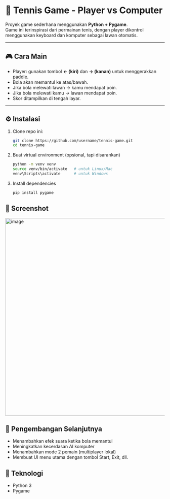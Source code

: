 # 🎾 Tennis Game - Player vs Computer
Proyek game sederhana menggunakan **Python + Pygame**.  
Game ini terinspirasi dari permainan tenis, dengan player dikontrol menggunakan keyboard dan komputer sebagai lawan otomatis.

---

## 🎮 Cara Main
- Player: gunakan tombol **← (kiri)** dan **→ (kanan)** untuk menggerakkan paddle.
- Bola akan memantul ke atas/bawah.  
- Jika bola melewati lawan → kamu mendapat poin.  
- Jika bola melewati kamu → lawan mendapat poin.  
- Skor ditampilkan di tengah layar.

---

## ⚙️ Instalasi
1. Clone repo ini:
   ```bash
   git clone https://github.com/username/tennis-game.git
   cd tennis-game

2. Buat virtual environment (opsional, tapi disarankan)
   ```bash
   python -m venv venv
   source venv/bin/activate   # untuk Linux/Mac
   venv\Scripts\activate      # untuk Windows

4. Install dependencies
   ```bash
   pip install pygame

## 📸 Screenshot
   <img width="803" height="623" alt="image" src="https://github.com/user-attachments/assets/1e8896f8-51b3-4b71-810e-e6c57b981295" />

## 🚀 Pengembangan Selanjutnya
- Menambahkan efek suara ketika bola memantul
- Meningkatkan kecerdasan AI komputer
- Menambahkan mode 2 pemain (multiplayer lokal)
- Membuat UI menu utama dengan tombol Start, Exit, dll.

## 📌 Teknologi
- Python 3
- Pygame




